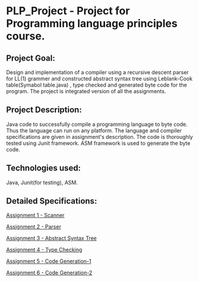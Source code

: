 # PLP_Project - Project for Programming language principles course.

## Project Goal: 
Design and implementation of a compiler using a recursive descent parser for LL(1) grammer and constructed abstract syntax tree using Leblank-Cook table(Symabol table.java) , type checked and generated byte code for the program. The project is integrated version of all the assignments. 

## Project Description: 
Java code to successfully compile a programming language to byte code. Thus the language can run on any platform. The language and compiler specifications are given in assignment's description. The code is thoroughly tested using Junit framework. ASM framework is used to generate the byte code.

## Technologies used: 
Java, Junit(for testing), ASM.

## Detailed Specifications:

[Assignment 1 - Scanner](https://docs.google.com/document/d/1kSJIXTgk6JWnzD9EztrWIHAbyXM7NLsaIIhbEmKHTvI/edit)

[Assignment 2 - Parser](https://docs.google.com/document/d/1qTbVAlDzLf5BrY-_lsGGdum8iQm8Sk0Gfp3n0F7eCsU/edit)

[Assignment 3 - Abstract Syntax Tree](https://docs.google.com/document/d/1IOkJ9_HdHhNEyJbPo4UYp9TD5Y_NFRsZEkynVlmOljk/edit)

[Assignment 4 - Type Checking](https://docs.google.com/document/d/1IRZW6fvRSVVbvXEUwzZ4jt7UzbEEbLNjyhQPwvXlmTY/edit)

[Assignment 5 - Code Generation-1](https://docs.google.com/document/d/1bdqb6lTR4mxLRYu-IkbvBChLyQyPu1N3wLSVXghROKk/pub)

[Assignment 6 - Code Generation-2](https://docs.google.com/document/d/1z-7wcSx6GXRmx9U5pJfknyYMzTIvkcO5669WlAPubJs/pub)
